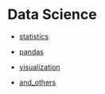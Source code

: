 # Data Science



* [statistics](./statistics)



* [pandas](./pandas)



* [visualization](./visualization)



* [and_others](./andOthers)
